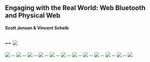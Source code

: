 ## Engaging with the Real World: Web Bluetooth and Physical Web
#### Scott Jenson & Vincent Scheib
--
<img src="assets/7_phys/1.png">
--
<img src="assets/7_phys/2.png">
--
<img src="assets/7_phys/3.png">
--
<img src="assets/7_phys/4.png">
--
<img src="assets/7_phys/5.png">
--
<img src="assets/7_phys/6.png">
--
<img src="assets/7_phys/7a.png">
--
<img src="assets/7_phys/7b.png">
--
<img src="assets/7_phys/8.png">
--
<img src="assets/7_phys/9.png">
--
<img src="assets/7_phys/10.png">
--
<img src="assets/7_phys/11.png">
--
<img src="assets/7_phys/12.png">
